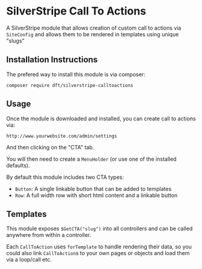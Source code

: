 # SilverStripe Call To Actions

A SilverStripe module that allows creation of custom call to actions
via `SiteConfig` and allows them to be rendered in templates using
unique "slugs"

## Installation Instructions

The prefered way to install this module is via composer:

    composer require dft/silverstripe-calltoactions

## Usage

Once the module is downloaded and installed, you can create call to actions
via:

    http://www.yourwebsite.com/admin/settings

And then clicking on the "CTA" tab.

You will then need to create a `MenuHolder` (or use one of the installed defaults).

By default this module includes two CTA types:

 * `Button`: A single linkable button that can be added to templates
 * `Row`: A full width row with short html content and a linkable button

## Templates

This module exposes `$GetCTA("slug")` into all 
controllers and can be called anywhere from within a
controller.

Each `CallToAction` uses `forTemplate` to handle rendering their data, so you
could also link `CallToAction`s to your own pages or objects and load them
via a loop/call etc.